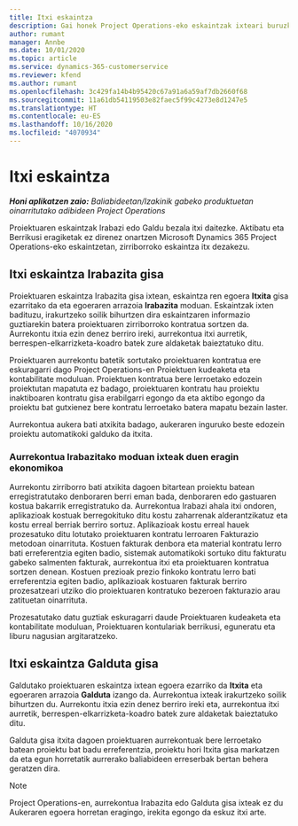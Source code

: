 ```yaml
---
title: Itxi eskaintza
description: Gai honek Project Operations-eko eskaintzak ixteari buruzko informazioa ematen du.
author: rumant
manager: Annbe
ms.date: 10/01/2020
ms.topic: article
ms.service: dynamics-365-customerservice
ms.reviewer: kfend
ms.author: rumant
ms.openlocfilehash: 3c429fa14b4b95420c67a91a6a59af7db2660f68
ms.sourcegitcommit: 11a61db54119503e82faec5f99c4273e8d1247e5
ms.translationtype: HT
ms.contentlocale: eu-ES
ms.lasthandoff: 10/16/2020
ms.locfileid: "4070934"
---
```

# <a name="close-a-quote"></a>Itxi eskaintza

_**Honi aplikatzen zaio:** Baliabideetan/Izakinik gabeko produktuetan oinarritutako adibideen Project Operations_

Proiektuaren eskaintzak Irabazi edo Galdu bezala itxi daitezke. Aktibatu eta Berrikusi eragiketak ez direnez onartzen Microsoft Dynamics 365 Project Operations-eko eskaintzetan, zirriborroko eskaintza itx dezakezu.

## <a name="close-a-quote-as-won"></a>Itxi eskaintza Irabazita gisa

Proiektuaren eskaintza Irabazita gisa ixtean, eskaintza ren egoera **Itxita** gisa ezarritako da eta egoeraren arrazoia **Irabazita** moduan. Eskaintzak ixten badituzu, irakurtzeko soilik bihurtzen dira eskaintzaren informazio guztiarekin batera proiektuaren zirriborroko kontratua sortzen da. Aurrekontu itxia ezin denez berriro ireki, aurrekontua itxi aurretik, berrespen-elkarrizketa-koadro batek zure aldaketak baieztatuko ditu.

Proiektuaren aurrekontu batetik sortutako proiektuaren kontratua ere eskuragarri dago Project Operations-en Proiektuen kudeaketa eta kontabilitate moduluan. Proiektuen kontratua bere lerroetako edozein proiektutan mapatuta ez badago, proiektuaren kontratu hau proiektu inaktiboaren kontratu gisa erabilgarri egongo da eta aktibo egongo da proiektu bat gutxienez bere kontratu lerroetako batera mapatu bezain laster.

Aurrekontua aukera bati atxikita badago, aukeraren inguruko beste edozein proiektu automatikoki galduko da itxita.

### <a name="financial-impact-of-closing-a-quote-as-won"></a>Aurrekontua Irabazitako moduan ixteak duen eragin ekonomikoa

Aurrekontu zirriborro bati atxikita dagoen bitartean proiektu batean erregistratutako denboraren berri eman bada, denboraren edo gastuaren kostua bakarrik erregistratuko da. Aurrekontua Irabazi ahala itxi ondoren, aplikazioak kostuak berregokituko ditu kostu zaharrenak alderantzikatuz eta kostu erreal berriak berriro sortuz. Aplikazioak kostu erreal hauek prozesatuko ditu lotutako proiektuaren kontratu lerroaren Fakturazio metodoan oinarrituta. Kostuen fakturak denbora eta material kontratu lerro bati erreferentzia egiten badio, sistemak automatikoki sortuko ditu fakturatu gabeko salmenten fakturak, aurrekontua itxi eta proiektuaren kontratua sortzen denean. Kostuen prezioak prezio finkoko kontratu lerro bati erreferentzia egiten badio, aplikazioak kostuaren fakturak berriro prozesatzeari utziko dio proiektuaren kontratuko bezeroen fakturazio arau zatituetan oinarrituta.

Prozesatutako datu guztiak eskuragarri daude Proiektuaren kudeaketa eta kontabilitate moduluan, Proiektuaren kontulariak berrikusi, eguneratu eta liburu nagusian argitaratzeko. 

## <a name="close-a-quote-as-lost"></a>Itxi eskaintza Galduta gisa

Galdutako proiektuaren eskaintza ixtean egoera ezarriko da **Itxita** eta egoeraren arrazoia **Galduta** izango da. Aurrekontua ixteak irakurtzeko soilik bihurtzen du. Aurrekontu itxia ezin denez berriro ireki eta, aurrekontua itxi aurretik, berrespen-elkarrizketa-koadro batek zure aldaketak baieztatuko ditu.

Galduta gisa itxita dagoen proiektuaren aurrekontuak bere lerroetako batean proiektu bat badu erreferentzia, proiektu hori Itxita gisa markatzen da eta egun horretatik aurrerako baliabideen erreserbak bertan behera geratzen dira.

> [!NOTE]
> Project Operations-en, aurrekontua Irabazita edo Galduta gisa ixteak ez du Aukeraren egoera horretan eragingo, irekita egongo da eskuz itxi arte.
